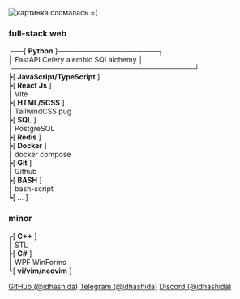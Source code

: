 ![картинка сломалась =(](https://i.imgur.com/fETQyjG.png)
### full-stack web
┌──[ **Python** ]────────────────────┐ <br>
 │  FastAPI Celery alembic SQLalchemy │ <br>
└────────────────────────────────────┘ <br>
┣[ **JavaScript/TypeScript** ] <br>
┣[ **React Js** ] <br>
┃ Vite <br>
┣[ **HTML/SCSS** ] <br>
┃ TailwindCSS pug <br>
┣[ **SQL** ] <br>
┃ PostgreSQL <br>
┣[ **Redis** ] <br>
┣[ **Docker** ] <br>
┃ docker compose <br>
┣[ **Git** ] <br>
┃ Github <br>
┣[ **BASH** ] <br>
┃ bash-script <br>
┗[ ... ] <br>
### minor
┏[ **C++** ] <br>
┃ STL <br>
┣[ **C#** ] <br>
┃ WPF WinForms <br>
┗[ **vi/vim/neovim** ] <br>

[GitHub (@idhashida)](https://github.com/idhashida)
[Telegram (@idhashida)](https://t.me/idhashida)
[Discord (@idhashida)](https://discordapp.com/users/517293553555079171)
